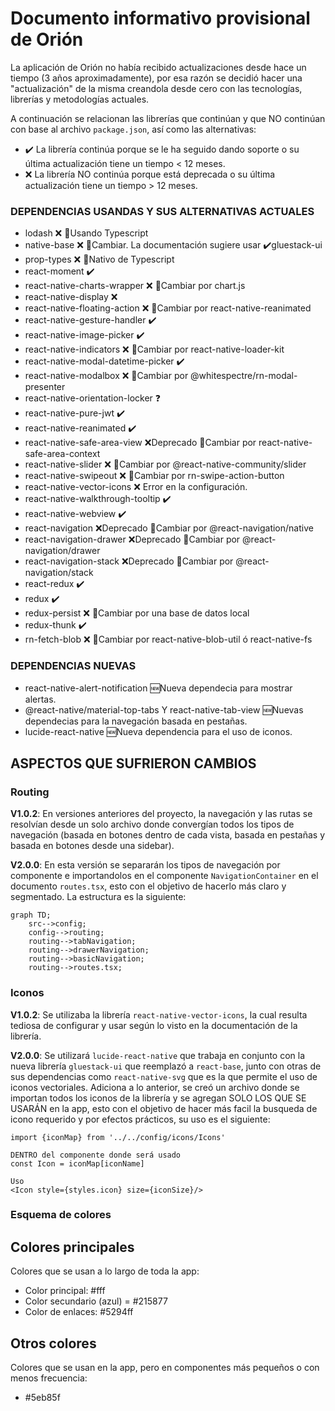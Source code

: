 # Documento informativo provisional de Orión
La aplicación de Orión no había recibido actualizaciones desde hace un tiempo (3 años aproximadamente), por esa razón se decidió hacer una "actualización" de la misma creandola desde cero con las tecnologías, librerías y metodologías actuales.

A continuación se relacionan las librerías que continúan y que NO continúan con base al archivo `package.json`, así como las alternativas:

- ✔️ La librería continúa porque se le ha seguido dando soporte o su última actualización tiene un tiempo < 12 meses.
- ❌ La librería NO continúa porque está deprecada o su última actualización tiene un tiempo > 12 meses.

### DEPENDENCIAS USANDAS Y SUS ALTERNATIVAS ACTUALES

- lodash ❌ 🔄Usando Typescript
- native-base ❌ 🔄Cambiar. La documentación sugiere usar ✔️gluestack-ui
- prop-types ❌ 🔄Nativo de Typescript
- react-moment ✔️
- react-native-charts-wrapper ❌ 🔄Cambiar por chart.js
- react-native-display ❌
- react-native-floating-action ❌ 🔄Cambiar por react-native-reanimated
- react-native-gesture-handler ✔️
- react-native-image-picker ✔️
- react-native-indicators ❌ 🔄Cambiar por react-native-loader-kit
- react-native-modal-datetime-picker ✔️
- react-native-modalbox ❌ 🔄Cambiar por @whitespectre/rn-modal-presenter
- react-native-orientation-locker ❓
- react-native-pure-jwt ✔️
- react-native-reanimated ✔️
- react-native-safe-area-view ❌Deprecado 🔄Cambiar por react-native-safe-area-context
- react-native-slider ❌ 🔄Cambiar por @react-native-community/slider
- react-native-swipeout ❌ 🔄Cambiar por rn-swipe-action-button
- react-native-vector-icons ❌ Error en la configuración.
- react-native-walkthrough-tooltip ✔️
- react-native-webview ✔️
- react-navigation ❌Deprecado 🔄Cambiar por @react-navigation/native
- react-navigation-drawer ❌Deprecado 🔄Cambiar por @react-navigation/drawer
- react-navigation-stack ❌Deprecado 🔄Cambiar por @react-navigation/stack
- react-redux ✔️
- redux ✔️
- redux-persist ❌ 🔄Cambiar por una base de datos local
- redux-thunk ✔️
- rn-fetch-blob ❌ 🔄Cambiar por react-native-blob-util ó react-native-fs

### DEPENDENCIAS NUEVAS
- react-native-alert-notification 🆕Nueva dependecia para mostrar alertas.
- @react-native/material-top-tabs Y react-native-tab-view 🆕Nuevas dependecias para la navegación basada en pestañas.
- lucide-react-native 🆕Nueva dependencia para el uso de iconos.

## ASPECTOS QUE SUFRIERON CAMBIOS

### **Routing**
**V1.0.2**: En versiones anteriores del proyecto, la navegación y las rutas se resolvían desde un solo archivo donde convergían todos los tipos de navegación (basada en botones dentro de cada vista, basada en pestañas y basada en botones desde una sidebar).

**V2.0.0**: En esta versión se separarán los tipos de navegación por componente e importandolos en el componente `NavigationContainer` en el documento `routes.tsx`, esto con el objetivo de hacerlo más claro y segmentado.
La estructura es la siguiente:

```mermaid
graph TD;
    src-->config;
    config-->routing;
    routing-->tabNavigation;
    routing-->drawerNavigation;
    routing-->basicNavigation;
    routing-->routes.tsx;
```

### **Iconos**
**V1.0.2**: Se utilizaba la librería `react-native-vector-icons`, la cual resulta tediosa de configurar y usar según lo visto en la documentación de la librería.

**V2.0.0**: Se utilizará `lucide-react-native` que trabaja en conjunto con la nueva librería `gluestack-ui` que reemplazó a `react-base`, junto con otras de sus dependencias como `react-native-svg` que es la que permite el uso de iconos vectoriales.
Adiciona a lo anterior, se creó un archivo donde se importan todos los iconos de la librería y se agregan SOLO LOS QUE SE USARÁN en la app, esto con el objetivo de hacer más facil la busqueda de icono requerido y por efectos prácticos, su uso es el siguiente:

```
import {iconMap} from '../../config/icons/Icons'

DENTRO del componente donde será usado
const Icon = iconMap[iconName]

Uso
<Icon style={styles.icon} size={iconSize}/>
```

### Esquema de colores
## Colores principales
Colores que se usan a lo largo de toda la app:
- Color principal: #fff
- Color secundario (azul) = #215877
- Color de enlaces: #5294ff
## Otros colores
Colores que se usan en la app, pero en componentes más pequeños o con menos frecuencia:
- #5eb85f